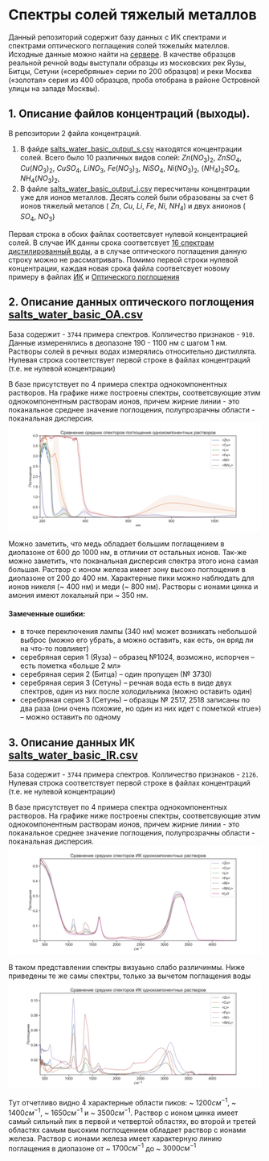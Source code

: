 # Спектры солей тяжелый металлов

Данный репозиторий содержит базу данных с ИК спектрами и спектрами оптического поглащения солей тяжелыйх мателлов. Исходные данные можно найти на [сервере](http://213.131.1.132:25621/owncloud/index.php/apps/files/?dir=/HM_Salts_water_2022&fileid=281971). 
В качестве образцов реальной речной воды выступали образцы из московских рек Яузы, Битцы, Сетуни («серебряные» серии по 200 образцов) и реки Москва («золотая» серия из 400 образцов, проба отобрана в районе Островной улицы на западе Москвы). 

## 1. Описание файлов концентраций (выходы). 
В репозитории 2 файла концентраций. 
 1. В файде [salts_water_basic_output_s.csv](./data/raw/salts_water_basic_output_s.csv) находятся концентрации солей. Всего было 10 различных видов солей: $Zn(NO_3)_2$, $ZnSO_4$, $Cu(NO_3)_2$, $CuSO_4$, $LiNO_3$, $Fe(NO_3)_3$, $NiSO_4$, $Ni(NO_3)_2$, $(NH_4)_2SO_4$, $NH_4(NO_3)_2$,
 2. В файле [salts_water_basic_output_i.csv](./data/raw/salts_water_basic_output_i.csv) пересчитаны концентрации уже для ионов металлов. Десять солей были образованы за счет 6 ионов тяжелый металов ( $Zn$, $Cu$, $Li$, $Fe$, $Ni$, $NH_4$) и двух анионов ( $SO_4$, $NO_3$)

Первая строка в обоих файлах соответсвует нулевой концентрацией солей. В случае ИК данны срока соответсвует [16 спектрам дистилированный воды](./data/raw/salts_water_basic_IR_baseline.csv), а в случае оптического поглащения данную строку можно не рассматривать.
Помимо первой строки нулевой концентрации, каждая новая срока файла соответсвует новому примеру в файлах [ИК](./data/raw/salts_water_basic_IR.csv) и [Оптического поглощения](./data/raw/salts_water_basic_OA.csv) 


## 2. Описание данных оптического поглощения [salts_water_basic_OA.csv](./data/raw/salts_water_basic_OA.csv)
База содержит - `3744` примера спектров. Колличество признаков - `910`. Данные измеренялись в деопазоне 190 - 1100 нм с шагом 1 нм. Растворы солей в речных водах измерялись относительно дистиллята. Нулевая строка соответствует первой строке в файлах концентраций (т.е. не нулевой концентрации)

В базе присутствует по 4 примера спектра однокомпонентных растворов. На графике ниже построены спектры, соответсвующие этим однокомпонентным растворам ионов, причем жирние линии - это поканальное среднее значение поглощения, полупрозрачны области - поканальная дисперсия. 
![Сравнение спектров поглощения однокомпонентных растворов!](./images/oa/solutions_comparing.jpeg "Сравнение спектров поглощения однокомпонентных растворов")

Можно заметить, что медь обладает большим поглащением в диопазоне от 600 до 1000 нм, в отличии от остальных ионов. Так-же можно заметить, что поканальная дисперсия спектра этого иона самая большая. Раствор с ионом железа имеет зону высоко поглощения в диопазоне от 200 до 400 нм. 
Характерные пики можно наблюдать для ионов никеля (~ 400 нм) и меди (~ 800 нм). Растворы с ионами цинка и амония имеют локальный при ~ 350 нм.


#### Замеченные ошибки:

- в точке переключения лампы (340 нм) может возникать небольшой выброс (можно его убрать, а можно оставить, как есть, он вряд ли на что-то повлияет)
- серебряная серия 1 (Яуза) – образец №1024, возможно, испорчен – есть пометка «больше 2 мл»
- серебряная серия 2 (Битца) – один пропущен (№ 3730)
- серебряная серия 3 (Сетунь) – речная вода есть в виде двух спектров, один из них после холодильника (можно оставить один)
- серебряная серия 3 (Сетунь) – образцы № 2517, 2518 записаны по два раза (они очень похожие, но один из них идет с пометкой «true») – можно оставить по одному

## 3. Описание данных ИК  [salts_water_basic_IR.csv](./data/raw/salts_water_basic_IR.csv)
База содержит - `3744` примера спектров. Колличество признаков - `2126`. Нулевая строка соответствует первой строке в файлах концентраций (т.е. не нулевой концентрации)

В базе присутствует по 4 примера спектра однокомпонентных растворов. На графике ниже построены спектры, соответсвующие этим однокомпонентным растворам ионов, причем жирние линии - это поканальное среднее значение поглощения, полупрозрачны области - поканальная дисперсия. 
![Сравнение спектров ИК однокомпонентных растворов!](./images/ir/solutions_comparing.jpeg "Сравнение спектров ИК однокомпонентных растворов")

В таком представлении спектры визуаьно слабо различинмы. Ниже приведены те же самы спектры, только за вычетом поглащения воды ![Сравнение спектров ИК однокомпонентных растворов!](./images/ir/solutions_comparing2.jpeg "Сравнение спектров ИК однокомпонентных растворов")

Тут отчетливо видно 4 характерные области пиков: ~ $1200 см^{-1}$, ~ $1400 см^{-1}$, ~ $1650 см^{-1}$ и ~ $3500 см^{-1}$. Раствор с ионом цинка имеет самый сильный пик в первой и четвертой областях, во второй и третей областях самым высоким поглощением обладает раствор с ионами железа. Раствор с ионами железа имеет характерную линию поглащения в диопазоне от ~ $1700 см^{-1}$ до ~ $3000 см^{-1}$


